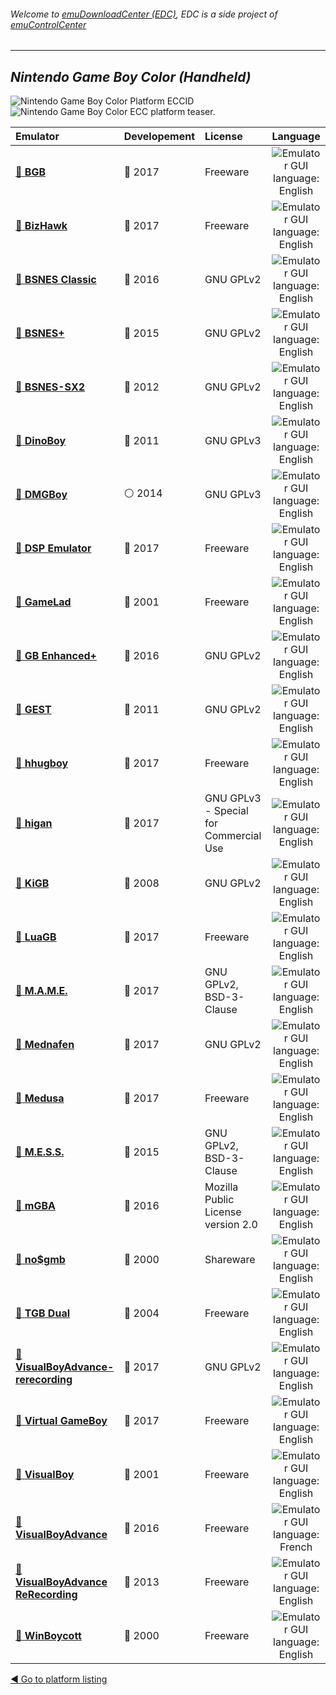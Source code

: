 ###### Welcome to [emuDownloadCenter (EDC)](https://github.com/PhoenixInteractiveNL/emuDownloadCenter/wiki/), EDC is a side project of [emuControlCenter](https://github.com/PhoenixInteractiveNL/emuControlCenter/wiki/)
***
## _Nintendo Game Boy Color (Handheld)_
![](https://raw.githubusercontent.com/wiki/PhoenixInteractiveNL/emuDownloadCenter/images_platform/ecc_gbc_cell.png "Nintendo Game Boy Color Platform ECCID")
![](https://raw.githubusercontent.com/wiki/PhoenixInteractiveNL/emuDownloadCenter/images_platform/ecc_gbc_teaser.png "Nintendo Game Boy Color ECC platform teaser.")

| Emulator | Developement | License | Language |
|:---------|:-------------|:--------|:--------:|
| [:file_folder: **BGB**](https://github.com/PhoenixInteractiveNL/emuDownloadCenter/wiki/Emulator-bgb#menu) | :large_blue_circle: 2017 | Freeware | ![](https://raw.githubusercontent.com/wiki/PhoenixInteractiveNL/emuDownloadCenter/images_flags/icon_flag_EN_24.png "Emulator GUI language: English") |
| [:file_folder: **BizHawk**](https://github.com/PhoenixInteractiveNL/emuDownloadCenter/wiki/Emulator-bizhawk#menu) | :large_blue_circle: 2017 | Freeware | ![](https://raw.githubusercontent.com/wiki/PhoenixInteractiveNL/emuDownloadCenter/images_flags/icon_flag_EN_24.png "Emulator GUI language: English") |
| [:file_folder: **BSNES Classic**](https://github.com/PhoenixInteractiveNL/emuDownloadCenter/wiki/Emulator-bsnesclassic#menu) | :large_blue_circle: 2016 | GNU GPLv2 | ![](https://raw.githubusercontent.com/wiki/PhoenixInteractiveNL/emuDownloadCenter/images_flags/icon_flag_EN_24.png "Emulator GUI language: English") |
| [:file_folder: **BSNES+**](https://github.com/PhoenixInteractiveNL/emuDownloadCenter/wiki/Emulator-bsnesplus#menu) | :large_blue_circle: 2015 | GNU GPLv2 | ![](https://raw.githubusercontent.com/wiki/PhoenixInteractiveNL/emuDownloadCenter/images_flags/icon_flag_EN_24.png "Emulator GUI language: English") |
| [:file_folder: **BSNES-SX2**](https://github.com/PhoenixInteractiveNL/emuDownloadCenter/wiki/Emulator-bsnessx2#menu) | :red_circle: 2012 | GNU GPLv2 | ![](https://raw.githubusercontent.com/wiki/PhoenixInteractiveNL/emuDownloadCenter/images_flags/icon_flag_EN_24.png "Emulator GUI language: English") |
| [:file_folder: **DinoBoy**](https://github.com/PhoenixInteractiveNL/emuDownloadCenter/wiki/Emulator-dinoboy#menu) | :red_circle: 2011 | GNU GPLv3 | ![](https://raw.githubusercontent.com/wiki/PhoenixInteractiveNL/emuDownloadCenter/images_flags/icon_flag_EN_24.png "Emulator GUI language: English") |
| [:file_folder: **DMGBoy**](https://github.com/PhoenixInteractiveNL/emuDownloadCenter/wiki/Emulator-dmgboy#menu) | :white_circle: 2014 | GNU GPLv3 | ![](https://raw.githubusercontent.com/wiki/PhoenixInteractiveNL/emuDownloadCenter/images_flags/icon_flag_EN_24.png "Emulator GUI language: English") |
| [:file_folder: **DSP Emulator**](https://github.com/PhoenixInteractiveNL/emuDownloadCenter/wiki/Emulator-dsp#menu) | :large_blue_circle: 2017 | Freeware | ![](https://raw.githubusercontent.com/wiki/PhoenixInteractiveNL/emuDownloadCenter/images_flags/icon_flag_EN_24.png "Emulator GUI language: English") |
| [:file_folder: **GameLad**](https://github.com/PhoenixInteractiveNL/emuDownloadCenter/wiki/Emulator-gamelad#menu) | :red_circle: 2001 | Freeware | ![](https://raw.githubusercontent.com/wiki/PhoenixInteractiveNL/emuDownloadCenter/images_flags/icon_flag_EN_24.png "Emulator GUI language: English") |
| [:file_folder: **GB Enhanced+**](https://github.com/PhoenixInteractiveNL/emuDownloadCenter/wiki/Emulator-gbeplus#menu) | :large_blue_circle: 2016 | GNU GPLv2 | ![](https://raw.githubusercontent.com/wiki/PhoenixInteractiveNL/emuDownloadCenter/images_flags/icon_flag_EN_24.png "Emulator GUI language: English") |
| [:file_folder: **GEST**](https://github.com/PhoenixInteractiveNL/emuDownloadCenter/wiki/Emulator-gest#menu) | :red_circle: 2011 | GNU GPLv2 | ![](https://raw.githubusercontent.com/wiki/PhoenixInteractiveNL/emuDownloadCenter/images_flags/icon_flag_EN_24.png "Emulator GUI language: English") |
| [:file_folder: **hhugboy**](https://github.com/PhoenixInteractiveNL/emuDownloadCenter/wiki/Emulator-hhugboy#menu) | :large_blue_circle: 2017 | Freeware | ![](https://raw.githubusercontent.com/wiki/PhoenixInteractiveNL/emuDownloadCenter/images_flags/icon_flag_EN_24.png "Emulator GUI language: English") |
| [:file_folder: **higan**](https://github.com/PhoenixInteractiveNL/emuDownloadCenter/wiki/Emulator-higan#menu) | :large_blue_circle: 2017 | GNU GPLv3 - Special for Commercial Use | ![](https://raw.githubusercontent.com/wiki/PhoenixInteractiveNL/emuDownloadCenter/images_flags/icon_flag_EN_24.png "Emulator GUI language: English") |
| [:file_folder: **KiGB**](https://github.com/PhoenixInteractiveNL/emuDownloadCenter/wiki/Emulator-kigb#menu) | :red_circle: 2008 | GNU GPLv2 | ![](https://raw.githubusercontent.com/wiki/PhoenixInteractiveNL/emuDownloadCenter/images_flags/icon_flag_EN_24.png "Emulator GUI language: English") |
| [:file_folder: **LuaGB**](https://github.com/PhoenixInteractiveNL/emuDownloadCenter/wiki/Emulator-luagb#menu) | :large_blue_circle: 2017 | Freeware | ![](https://raw.githubusercontent.com/wiki/PhoenixInteractiveNL/emuDownloadCenter/images_flags/icon_flag_EN_24.png "Emulator GUI language: English") |
| [:file_folder: **M.A.M.E.**](https://github.com/PhoenixInteractiveNL/emuDownloadCenter/wiki/Emulator-mame#menu) | :large_blue_circle: 2017 | GNU GPLv2, BSD-3-Clause | ![](https://raw.githubusercontent.com/wiki/PhoenixInteractiveNL/emuDownloadCenter/images_flags/icon_flag_EN_24.png "Emulator GUI language: English") |
| [:file_folder: **Mednafen**](https://github.com/PhoenixInteractiveNL/emuDownloadCenter/wiki/Emulator-mednafen#menu) | :large_blue_circle: 2017 | GNU GPLv2 | ![](https://raw.githubusercontent.com/wiki/PhoenixInteractiveNL/emuDownloadCenter/images_flags/icon_flag_EN_24.png "Emulator GUI language: English") |
| [:file_folder: **Medusa**](https://github.com/PhoenixInteractiveNL/emuDownloadCenter/wiki/Emulator-medusa#menu) | :large_blue_circle: 2017 | Freeware | ![](https://raw.githubusercontent.com/wiki/PhoenixInteractiveNL/emuDownloadCenter/images_flags/icon_flag_EN_24.png "Emulator GUI language: English") |
| [:file_folder: **M.E.S.S.**](https://github.com/PhoenixInteractiveNL/emuDownloadCenter/wiki/Emulator-mess#menu) | :large_blue_circle: 2015 | GNU GPLv2, BSD-3-Clause | ![](https://raw.githubusercontent.com/wiki/PhoenixInteractiveNL/emuDownloadCenter/images_flags/icon_flag_EN_24.png "Emulator GUI language: English") |
| [:file_folder: **mGBA**](https://github.com/PhoenixInteractiveNL/emuDownloadCenter/wiki/Emulator-mgba#menu) | :large_blue_circle: 2016 | Mozilla Public License version 2.0 | ![](https://raw.githubusercontent.com/wiki/PhoenixInteractiveNL/emuDownloadCenter/images_flags/icon_flag_EN_24.png "Emulator GUI language: English") |
| [:file_folder: **no$gmb**](https://github.com/PhoenixInteractiveNL/emuDownloadCenter/wiki/Emulator-nogmb#menu) | :red_circle: 2000 | Shareware | ![](https://raw.githubusercontent.com/wiki/PhoenixInteractiveNL/emuDownloadCenter/images_flags/icon_flag_EN_24.png "Emulator GUI language: English") |
| [:file_folder: **TGB Dual**](https://github.com/PhoenixInteractiveNL/emuDownloadCenter/wiki/Emulator-tgbdual#menu) | :red_circle: 2004 | Freeware | ![](https://raw.githubusercontent.com/wiki/PhoenixInteractiveNL/emuDownloadCenter/images_flags/icon_flag_EN_24.png "Emulator GUI language: English") |
| [:file_folder: **VisualBoyAdvance-rerecording**](https://github.com/PhoenixInteractiveNL/emuDownloadCenter/wiki/Emulator-vbarr#menu) | :large_blue_circle: 2017 | GNU GPLv2 | ![](https://raw.githubusercontent.com/wiki/PhoenixInteractiveNL/emuDownloadCenter/images_flags/icon_flag_EN_24.png "Emulator GUI language: English") |
| [:file_folder: **Virtual GameBoy**](https://github.com/PhoenixInteractiveNL/emuDownloadCenter/wiki/Emulator-vgb#menu) | :large_blue_circle: 2017 | Freeware | ![](https://raw.githubusercontent.com/wiki/PhoenixInteractiveNL/emuDownloadCenter/images_flags/icon_flag_EN_24.png "Emulator GUI language: English") |
| [:file_folder: **VisualBoy**](https://github.com/PhoenixInteractiveNL/emuDownloadCenter/wiki/Emulator-visualboy#menu) | :red_circle: 2001 | Freeware | ![](https://raw.githubusercontent.com/wiki/PhoenixInteractiveNL/emuDownloadCenter/images_flags/icon_flag_EN_24.png "Emulator GUI language: English") |
| [:file_folder: **VisualBoyAdvance**](https://github.com/PhoenixInteractiveNL/emuDownloadCenter/wiki/Emulator-visualboyadvance#menu) | :large_blue_circle: 2016 | Freeware | ![](https://raw.githubusercontent.com/wiki/PhoenixInteractiveNL/emuDownloadCenter/images_flags/icon_flag_FR_24.png "Emulator GUI language: French") |
| [:file_folder: **VisualBoyAdvance ReRecording**](https://github.com/PhoenixInteractiveNL/emuDownloadCenter/wiki/Emulator-visualboyadvancerr#menu) | :red_circle: 2013 | Freeware | ![](https://raw.githubusercontent.com/wiki/PhoenixInteractiveNL/emuDownloadCenter/images_flags/icon_flag_EN_24.png "Emulator GUI language: English") |
| [:file_folder: **WinBoycott**](https://github.com/PhoenixInteractiveNL/emuDownloadCenter/wiki/Emulator-winboycott#menu) | :red_circle: 2000 | Freeware | ![](https://raw.githubusercontent.com/wiki/PhoenixInteractiveNL/emuDownloadCenter/images_flags/icon_flag_EN_24.png "Emulator GUI language: English") |

[:arrow_backward: Go to platform listing](https://github.com/PhoenixInteractiveNL/emuDownloadCenter/wiki/EDC-Platform-List)
